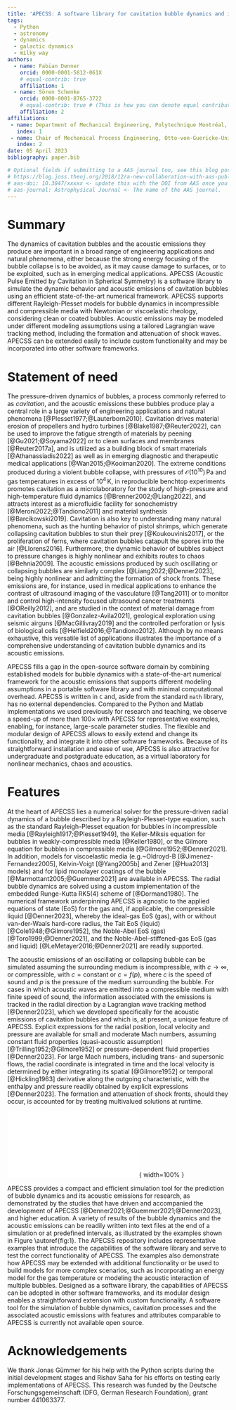 ```yaml
---
title: 'APECSS: A software library for cavitation bubble dynamics and its acoustic emissions'
tags:
  - Python
  - astronomy
  - dynamics
  - galactic dynamics
  - milky way
authors:
  - name: Fabian Denner
    orcid: 0000-0001-5812-061X
    # equal-contrib: true
    affiliation: 1
  - name: Sören Schenke
    orcid: 0000-0001-8765-3722
    # equal-contrib: true # (This is how you can denote equal contributions between multiple authors)
    affiliation: 2
affiliations:
 - name: Department of Mechanical Engineering, Polytechnique Montréal, Montréal, H3T 1J4, QC, Canada
   index: 1
 - name: Chair of Mechanical Process Engineering, Otto-von-Guericke-Universität Magdeburg, 39106 Magdeburg, Germany
   index: 2
date: 05 April 2023
bibliography: paper.bib

# Optional fields if submitting to a AAS journal too, see this blog post:
# https://blog.joss.theoj.org/2018/12/a-new-collaboration-with-aas-publishing
# aas-doi: 10.3847/xxxxx <- update this with the DOI from AAS once you know it.
# aas-journal: Astrophysical Journal <- The name of the AAS journal.
---
```


# Summary

The dynamics of cavitation bubbles and the acoustic emissions they produce are important in a broad range of engineering applications and natural phenomena, either because the strong energy focusing of the bubble collapse is to be avoided, as it may cause damage to surfaces, or to be exploited, such as in emerging medical applications. APECSS (Acoustic Pulse Emitted by Cavitation in Spherical Symmetry) is a software library to simulate the dynamic behavior and acoustic emissions of cavitation bubbles using an efficient state-of-the-art numerical framework. APECSS supports different Rayleigh-Plesset models for bubble dynamics in incompressible and compressible media with Newtonian or viscoelastic rheology, considering clean or coated bubbles. Acoustic emissions may be modeled under different modeling assumptions using a tailored Lagrangian wave tracking method, including the formation and attenuation of shock waves. APECSS can be extended easily to include custom functionality and may be incorporated into other software frameworks.

# Statement of need

The pressure-driven dynamics of bubbles, a process commonly referred to as _cavitation_, and the acoustic emissions these bubbles produce play a central role in a large variety of engineering applications and natural phenomena [@Plesset1977;@Lauterborn2010]. Cavitation drives material erosion of propellers and hydro turbines [@Blake1987;@Reuter2022], can be used to improve the fatigue strength of materials by peening [@Gu2021;@Soyama2022] or to clean surfaces and membranes [@Reuter2017a], and is utilized as a building block of smart materials [@Athanassiadis2022] as well as in emerging diagnostic and therapeutic medical applications [@Wan2015;@Kooiman2020]. The extreme conditions produced during a violent bubble collapse, with pressures of $\mathcal{O}(10^{10}) \, \mathrm{Pa}$ and gas temperatures in excess of $10^4 \, \mathrm{K}$, in reproducible benchtop experiments promotes cavitation as a microlaboratory for the study of high-pressure and high-temperature fluid dynamics [@Brenner2002;@Liang2022], and attracts interest as a microfluidic facility for sonochemistry [@Meroni2022;@Tandiono2011] and material synthesis [@Barcikowski2019]. Cavitation is also key to understanding many natural phenomena, such as the hunting behavior of pistol shrimps, which generate collapsing cavitation bubbles to stun their prey [@Koukouvinis2017], or the proliferation of ferns, where cavitation bubbles catapult the spores into the air [@Llorens2016]. Furthermore, the dynamic behavior of bubbles subject to pressure changes is highly nonlinear and exhibits routes to chaos [@Behnia2009]. The acoustic emissions produced by such oscillating or collapsing bubbles are similarly complex [@Liang2022;@Denner2023], being highly nonlinear and admitting the formation of shock fronts. These emissions are, for instance, used in medical applications to enhance the contrast of ultrasound imaging of the vasculature [@Tang2011] or to monitor and control high-intensity focused ultrasound cancer treatments [@OReilly2012], and are studied in the context of material damage from cavitation bubbles [@Gonzalez-Avila2021], geological exploration using seismic airguns [@MacGillivray2019] and the controlled perforation or lysis of biological cells [@Helfield2016;@Tandiono2012]. Although by no means exhaustive, this versatile list of applications illustrates the importance of a comprehensive understanding of cavitation bubble dynamics and its acoustic emissions.

APECSS fills a gap in the open-source software domain by combining established models for bubble dynamics with a state-of-the-art numerical framework for the acoustic emissions that supports different modeling assumptions in a portable software library and with minimal computational overhead. APECSS is written in `C` and, aside from the standard `math` library, has no external dependencies. Compared to the Python and Matlab implementations we used previously for research and teaching, we observe a speed-up of more than $100 \times$ with APECSS for representative examples, enabling, for instance, large-scale parameter studies. The flexible and modular design of APECSS allows to easily extend and change its functionality, and integrate it into other software frameworks. Because of its straightforward installation and ease of use, APECSS is also attractive for undergraduate and postgraduate education, as a virtual laboratory for nonlinear mechanics, chaos and acoustics. 

# Features

At the heart of APECSS lies a numerical solver for the pressure-driven radial dynamics of a bubble described by a Rayleigh-Plesset-type equation, such as the standard Rayleigh-Plesset equation for bubbles in incompressible media [@Rayleigh1917;@Plesset1949], the Keller-Miksis equation for bubbles in weakly-compressible media [@Keller1980], or the Gilmore equation for bubbles in compressible media [@Gilmore1952;@Denner2021]. In addition, models for viscoelastic media (e.g.~Oldroyd-B [@Jimenez-Fernandez2005], Kelvin-Voigt [@Yang2005b] and Zener [@Hua2013] models) and for lipid monolayer coatings of the bubble [@Marmottant2005;@Guemmer2021] are available in APECSS. The radial bubble dynamics are solved using a custom implementation of the embedded Runge-Kutta RK5(4) scheme of [@Dormand1980]. The numerical framework underpinning APECSS is agnostic to the applied equations of state (EoS) for the gas and, if applicable, the compressible liquid [@Denner2023], whereby the ideal-gas EoS (gas), with or without van-der-Waals hard-core radius, the Tait EoS (liquid) [@Cole1948;@Gilmore1952], the Noble-Abel EoS (gas) [@Toro1999;@Denner2021], and the Noble-Abel-stiffened-gas EoS (gas and liquid) [@LeMetayer2016;@Denner2021] are readily supported.

The acoustic emissions of an oscillating or collapsing bubble can be simulated assuming the surrounding medium is incompressible, with $c \rightarrow \infty$, or compressible, with $c=\mathrm{constant}$ or $c=f(p)$, where $c$ is the speed of sound and $p$ is the pressure of the medium surrounding the bubble. For cases in which acoustic waves are emitted into a compressible medium with finite speed of sound, the information associated with the emissions is tracked in the radial direction by a Lagrangian wave tracking method [@Denner2023], which we developed specifically for the acoustic emissions of cavitation bubbles and which is, at present, a unique feature of APECSS. Explicit expressions for the radial position, local velocity and pressure are available for small and moderate Mach numbers, assuming constant fluid properties (quasi-acoustic assumption) [@Trilling1952;@Gilmore1952] or pressure-dependent fluid properties [@Denner2023]. For large Mach numbers, including trans- and supersonic flows, the radial coordinate is integrated in time and the local velocity is determined by either integrating its spatial [@Gilmore1952] or temporal [@Hickling1963] derivative along the outgoing characteristic, with the enthalpy and pressure readily obtained by explicit expressions [@Denner2023]. The formation and attenuation of shock fronts, should they occur, is accounted for by treating multivalued solutions at runtime.

![Results of an argon bubble with initial radius $R_0 = 5 \, \mu \mathrm{m}$ in water, driven by ultrasound with a frequency of $23.5 \, \mathrm{kHz}$ and a pressure amplitude of $145 \, \mathrm{kPa}$, as previously considered by [@Holzfuss2010] in the context of sonoluminescence. (a)-(c) The bubble radius $R(t)$, bubble-wall Mach number $M(t)=\dot{R}(t)/c_\mathrm{L}(t)$, where $c_\mathrm{L}(t)$ is the speed of sound of the liquid at the bubble wall, and gas pressure $p_\mathrm{G}(t)$ as a function of time $t$. (d)-(e) The pressure amplitude $\Delta p(r,t)$ and velocity $u(r,t)$  of the acoustic wave generated by the primary collapse of the bubble as a function of the radial coordinate $r$. (f) The pressure amplitude $\Delta p(r,t)$ emitted by the bubble at a fixed radial distance $r=100 \, \mu \mathrm{m}$ from the bubble center as a function of time $t$. (g)-(h) Spatial profiles of the pressure amplitude $\Delta p(r,t)$ and the velocity $u(r,t)$ at selected time instances, where $t_0$ is the time at which the bubble assumes its minimum radius. The radial bubble dynamics are simulated using the Gilmore-NASG model [@Denner2021] and the acoustic emissions are simulated using the in-built Lagrangian wave tracking method [@Denner2023], integrating ordinary differential equations for $r(t)$ and $u(r,t)$ along the outgoing characteristic and treating the multivalued solutions associated with the formed shock front at runtime. Argon is modeled by the ideal-gas EoS with a polytropic exponent of $1.666$ and a van-der-Waals hard-core radius of $R_0/8.86$ [@Holzfuss2010], and water is modeled using the Noble-Abel-stiffened-gas EoS with a polytropic exponent of $1.11$, a Tait pressure constant of $6.48 \times 10^8 \, \mathrm{Pa}$, a co-volume of $6.8 \times 10^{-4} \, \mathrm{m}^3\mathrm{/kg}$ and a reference density of $997 \, \mathrm{kg/m}^3$ [@Denner2023]. The ambient and reference pressure is $10^5 \, \mathrm{Pa}$.\label{fig:1}](Fig1.pdf){ width=100% }

APECSS provides a compact and efficient simulation tool for the prediction of bubble dynamics and its acoustic emissions for research, as demonstrated by the studies that have driven and accompanied the development of APECSS [@Denner2021;@Guemmer2021;@Denner2023], and higher education. A variety of results of the bubble dynamics and the acoustic emissions can be readily written into text files at the end of a simulation or at predefined intervals, as illustrated by the examples shown in Figure \autoref{fig:1}. The APECSS repository includes representative examples that introduce the capabilities of the software library and serve to test the correct functionality of APECSS. The examples also demonstrate how APECSS may be extended with additional functionality or be used to build models for more complex scenarios, such as incorporating an energy model for the gas temperature or modeling the acoustic interaction of multiple bubbles. Designed as a software library, the capabilities of APECSS can be adopted in other software frameworks, and its modular design enables a straightforward extension with custom functionality. A software tool for the simulation of bubble dynamics, cavitation processes and the associated acoustic emissions with features and attributes comparable to APECSS is currently not available open source.

# Acknowledgements

We thank Jonas Gümmer for his help with the Python scripts during the initial development stages and Rishav Saha for his efforts on testing early implementations of APECSS. This research was funded by the Deutsche Forschungsgemeinschaft (DFG, German Research Foundation), grant number 441063377.